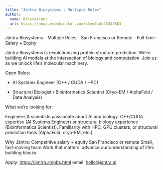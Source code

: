 ```yaml
---
title: "Jäntra Biosystems : Multiple Roles"
author:
  name: 8iterations
  url: https://news.ycombinator.com/item?id=45442801
---
```

Jäntra Biosystems - Multiple Roles - San Francisco or Remote - Full-time - Salary + Equity

Jäntra Biosystems is revolutionizing protein structure prediction. We’re building AI models at the intersection of biology and computation. Join us as we unlock life’s molecular machinery.

Open Roles:

- AI Systems Engineer (C++ &#x2F; CUDA &#x2F; HPC)

- Structural Biologist &#x2F; Bioinformatics Scientist (Cryo-EM &#x2F; AlphaFold &#x2F; Data Analysis)

What we’re looking for:

Engineers &amp; scientists passionate about AI and biology.
C++&#x2F;CUDA expertise (AI Systems Engineer) or structural biology experience (Bioinformatics Scientist).
Familiarity with HPC, GPU clusters, or structural prediction tools (AlphaFold, cryo-EM, etc.).

Why Jäntra:
Competitive salary + equity
San Francisco or remote
Small, fast-moving team
Work that matters: advance our understanding of life’s building blocks

Apply: <a href="https:&#x2F;&#x2F;jantra.ai&#x2F;jobs.html" rel="nofollow">https:&#x2F;&#x2F;jantra.ai&#x2F;jobs.html</a>
email: hello@jantra.ai
<JobApplication />
